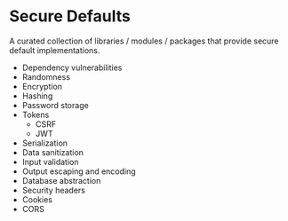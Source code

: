 # Secure Defaults
A curated collection of libraries / modules / packages that provide secure default implementations.

- Dependency vulnerabilities
- Randomness
- Encryption
- Hashing
- Password storage
- Tokens
  - CSRF
  - JWT
- Serialization
- Data sanitization
- Input validation
- Output escaping and encoding
- Database abstraction
- Security headers
- Cookies
- CORS
